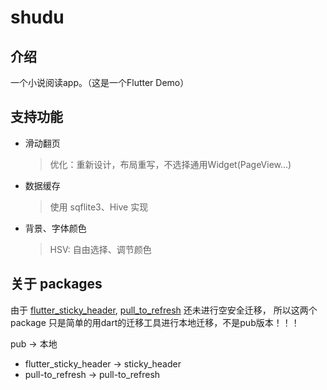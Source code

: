 # shudu

## 介绍

一个小说阅读app。（这是一个Flutter Demo）

## 支持功能

* 滑动翻页

  > 优化：重新设计，布局重写，不选择通用Widget(PageView...)

* 数据缓存

  > 使用 sqflite3、Hive 实现

* 背景、字体颜色

  > HSV: 自由选择、调节颜色

## 关于 packages

由于 [flutter_sticky_header](https://pub.flutter-io.cn/packages/flutter_sticky_header), [pull_to_refresh](https://pub.flutter-io.cn/packages/pull_to_refresh) 还未进行空安全迁移，
所以这两个package 只是简单的用dart的迁移工具进行本地迁移，不是pub版本！！！

pub -> 本地

* flutter_sticky_header -> sticky_header
* pull-to_refresh -> pull-to_refresh
